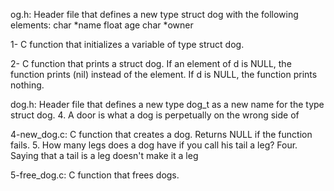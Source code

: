 og.h: Header file that defines a new type struct dog with the following elements: char *name float age char *owner


1- C function that initializes a variable of type struct dog. 

2- C function that prints a struct dog. If an element of d is NULL, the function prints (nil) instead of the element. If d is NULL, the function prints nothing. 

dog.h: Header file that defines a new type dog_t as a new name for the type struct dog. 4. A door is what a dog is perpetually on the wrong side of

4-new_dog.c: C function that creates a dog. Returns NULL if the function fails. 5. How many legs does a dog have if you call his tail a leg? Four. Saying that a tail is a leg doesn't make it a leg

5-free_dog.c: C function that frees dogs.
